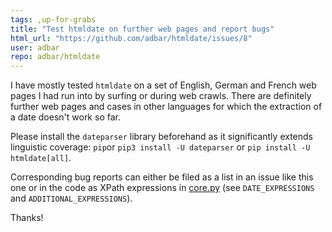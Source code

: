 ```yaml
---
tags: ,up-for-grabs
title: "Test htmldate on further web pages and report bugs"
html_url: "https://github.com/adbar/htmldate/issues/8"
user: adbar
repo: adbar/htmldate
---
```


I have mostly tested `htmldate` on a set of  English, German and French web pages I had run into by surfing or during web crawls. There are definitely further web pages and cases in other languages for which the extraction of a date doesn't work so far.

Please install the `dateparser` library beforehand as it significantly extends linguistic coverage: `pip`or `pip3 install -U dateparser` or `pip install -U htmldate[all]`.

Corresponding bug reports can either be filed as a list in an issue like this one or in the code as XPath expressions in [core.py](https://github.com/adbar/htmldate/blob/master/htmldate/core.py#L48) (see `DATE_EXPRESSIONS` and `ADDITIONAL_EXPRESSIONS`).

Thanks!